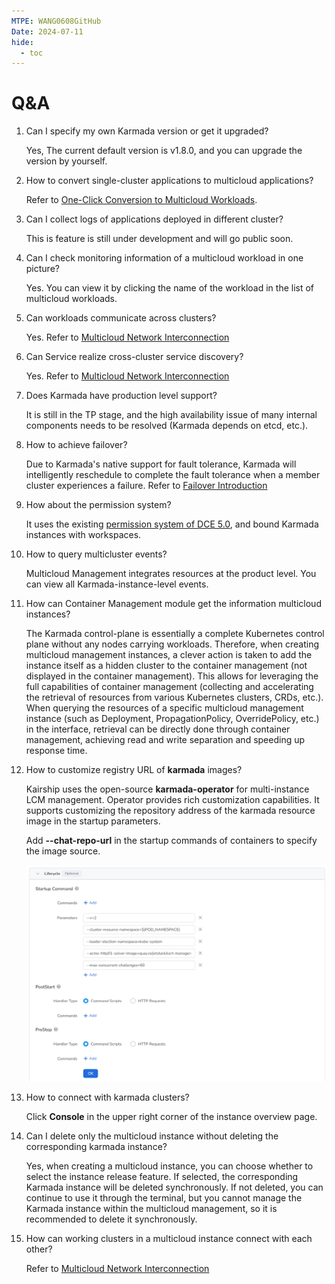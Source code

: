 ```yaml
---
MTPE: WANG0608GitHub
Date: 2024-07-11
hide:
  - toc
---
```


# Q&A

1. Can I specify my own Karmada version or get it upgraded? 

    Yes, The current default version is v1.8.0, and you can upgrade the version by yourself.

2. How to convert single-cluster applications to multicloud applications?

    Refer to [One-Click Conversion to Multicloud Workloads](../workload/promote.md).

3. Can I collect logs of applications deployed in different cluster?

    This is feature is still under development and will go public soon.

4. Can I check monitoring information of a multicloud workload in one picture?

    Yes. You can view it by clicking the name of the workload in the list of multicloud workloads.

5. Can workloads communicate across clusters?

    Yes. Refer to [Multicloud Network Interconnection](../../mspider/user-guide/multicluster/cluster-interconnect.md)

6. Can Service realize cross-cluster service discovery?

    Yes. Refer to [Multicloud Network Interconnection](../../mspider/user-guide/multicluster/cluster-interconnect.md)

7. Does Karmada have production level support?

    It is still in the TP stage, and the high availability issue of many internal components needs to be resolved (Karmada depends on etcd, etc.).

8. How to achieve failover?

    Due to Karmada's native support for fault tolerance, Karmada will intelligently reschedule to complete the fault tolerance when a member cluster experiences a failure. Refer to [Failover Introduction](../failover/failover.md)

9. How about the permission system?

    It uses the existing [permission system of DCE 5.0](../../ghippo/user-guide/access-control/role.md), and bound Karmada instances with workspaces.

10. How to query multicluster events?

    Multicloud Management integrates resources at the product level. You can view all Karmada-instance-level events.

11. How can Container Management module get the information multicloud instances?

    The Karmada control-plane is essentially a complete Kubernetes control plane without any nodes carrying workloads. Therefore, when creating multicloud management instances, a clever action is taken to add the instance itself as a hidden cluster to the container management (not displayed in the container management). This allows for leveraging the full capabilities of container management (collecting and accelerating the retrieval of resources from various Kubernetes clusters, CRDs, etc.). When querying the resources of a specific multicloud management instance (such as Deployment, PropagationPolicy, OverridePolicy, etc.) in the interface, retrieval can be directly done through container management, achieving read and write separation and speeding up response time.

12. How to customize registry URL of __karmada__ images?

    Kairship uses the open-source __karmada-operator__ for multi-instance LCM management. Operator provides rich customization capabilities. It supports customizing the repository address of the karmada resource image in the startup parameters. 
    
    Add __--chat-repo-url__ in the startup commands of containers to specify the image source.

    ![image](../../kairship/images/faq01.png)

13. How to connect with karmada clusters?

    Click __Console__ in the upper right corner of the instance overview page.

14. Can I delete only the multicloud instance without deleting the corresponding karmada instance?

    Yes, when creating a multicloud instance, you can choose whether to select the instance release feature. If selected, the corresponding Karmada instance will be deleted synchronously. If not deleted, you can continue to use it through the terminal, but you cannot manage the Karmada instance within the multicloud management, so it is recommended to delete it synchronously.

15. How can working clusters in a multicloud instance connect with each other?

    Refer to [Multicloud Network Interconnection](../../mspider/user-guide/multicluster/cluster-interconnect.md)